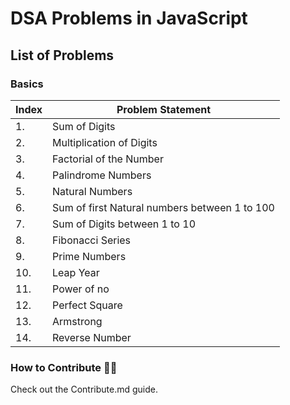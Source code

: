 # DSA Problems in JavaScript

## List of Problems

### Basics

|Index|Problem Statement|
|---|---|
|1.|Sum of Digits|
|2.| Multiplication of Digits |
|3.| Factorial of the Number
|4.| Palindrome Numbers|
|5.| Natural Numbers|
|6.| Sum of first Natural numbers between 1 to 100|
|7.| Sum of Digits between 1 to 10|
|8.| Fibonacci Series|
|9.| Prime Numbers|
|10.| Leap Year|
|11.| Power of no|
|12.| Perfect Square |
|13. | Armstrong |
|14. | Reverse Number |

### How to Contribute ✍🏻
Check out the Contribute.md guide. 
